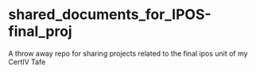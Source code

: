 # shared_documents_for_IPOS-final_proj
A throw away repo for sharing projects related to the final ipos unit of my CertIV Tafe
